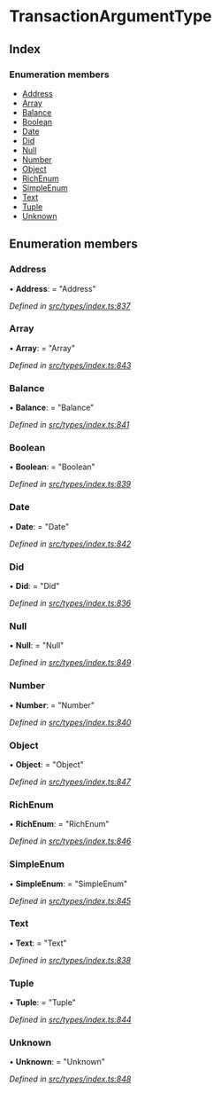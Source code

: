 # TransactionArgumentType

## Index

### Enumeration members

* [Address](transactionargumenttype.md#address)
* [Array](transactionargumenttype.md#array)
* [Balance](transactionargumenttype.md#balance)
* [Boolean](transactionargumenttype.md#boolean)
* [Date](transactionargumenttype.md#date)
* [Did](transactionargumenttype.md#did)
* [Null](transactionargumenttype.md#null)
* [Number](transactionargumenttype.md#number)
* [Object](transactionargumenttype.md#object)
* [RichEnum](transactionargumenttype.md#richenum)
* [SimpleEnum](transactionargumenttype.md#simpleenum)
* [Text](transactionargumenttype.md#text)
* [Tuple](transactionargumenttype.md#tuple)
* [Unknown](transactionargumenttype.md#unknown)

## Enumeration members

### Address

• **Address**: = "Address"

_Defined in_ [_src/types/index.ts:837_](https://github.com/PolymathNetwork/polymesh-sdk/blob/bf2b7a12/src/types/index.ts#L837)

### Array

• **Array**: = "Array"

_Defined in_ [_src/types/index.ts:843_](https://github.com/PolymathNetwork/polymesh-sdk/blob/bf2b7a12/src/types/index.ts#L843)

### Balance

• **Balance**: = "Balance"

_Defined in_ [_src/types/index.ts:841_](https://github.com/PolymathNetwork/polymesh-sdk/blob/bf2b7a12/src/types/index.ts#L841)

### Boolean

• **Boolean**: = "Boolean"

_Defined in_ [_src/types/index.ts:839_](https://github.com/PolymathNetwork/polymesh-sdk/blob/bf2b7a12/src/types/index.ts#L839)

### Date

• **Date**: = "Date"

_Defined in_ [_src/types/index.ts:842_](https://github.com/PolymathNetwork/polymesh-sdk/blob/bf2b7a12/src/types/index.ts#L842)

### Did

• **Did**: = "Did"

_Defined in_ [_src/types/index.ts:836_](https://github.com/PolymathNetwork/polymesh-sdk/blob/bf2b7a12/src/types/index.ts#L836)

### Null

• **Null**: = "Null"

_Defined in_ [_src/types/index.ts:849_](https://github.com/PolymathNetwork/polymesh-sdk/blob/bf2b7a12/src/types/index.ts#L849)

### Number

• **Number**: = "Number"

_Defined in_ [_src/types/index.ts:840_](https://github.com/PolymathNetwork/polymesh-sdk/blob/bf2b7a12/src/types/index.ts#L840)

### Object

• **Object**: = "Object"

_Defined in_ [_src/types/index.ts:847_](https://github.com/PolymathNetwork/polymesh-sdk/blob/bf2b7a12/src/types/index.ts#L847)

### RichEnum

• **RichEnum**: = "RichEnum"

_Defined in_ [_src/types/index.ts:846_](https://github.com/PolymathNetwork/polymesh-sdk/blob/bf2b7a12/src/types/index.ts#L846)

### SimpleEnum

• **SimpleEnum**: = "SimpleEnum"

_Defined in_ [_src/types/index.ts:845_](https://github.com/PolymathNetwork/polymesh-sdk/blob/bf2b7a12/src/types/index.ts#L845)

### Text

• **Text**: = "Text"

_Defined in_ [_src/types/index.ts:838_](https://github.com/PolymathNetwork/polymesh-sdk/blob/bf2b7a12/src/types/index.ts#L838)

### Tuple

• **Tuple**: = "Tuple"

_Defined in_ [_src/types/index.ts:844_](https://github.com/PolymathNetwork/polymesh-sdk/blob/bf2b7a12/src/types/index.ts#L844)

### Unknown

• **Unknown**: = "Unknown"

_Defined in_ [_src/types/index.ts:848_](https://github.com/PolymathNetwork/polymesh-sdk/blob/bf2b7a12/src/types/index.ts#L848)

